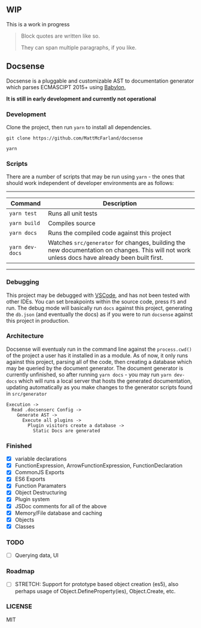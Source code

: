 ## WIP

This is a work in progress

> Block quotes are
> written like so.
>
> They can span multiple paragraphs,
> if you like.

## Docsense

Docsense is a pluggable and customizable AST to documentation generator which
parses ECMASCIPT 2015+ using
[Babylon](https://github.com/babel/babel/tree/master/packages/babylon),

**It is still in early development and currently not operational**

### Development

Clone the project, then run `yarn` to install all dependencies.

```
git clone https://github.com/MattMcFarland/docsense
```

```
yarn
```

### Scripts

There are a number of scripts that may be run using `yarn` - the ones that
should work independent of developer environments are as follows:

--------------------------------------
| Command      | Description         |
| ------------ | ------------------- |
| `yarn test`  | Runs all unit tests |
| `yarn build` | Compiles source     |
| `yarn docs`  | Runs the compiled code against this project |
| `yarn dev-docs` | Watches `src/generator` for changes, building the new documentation on changes. This will not work unless docs have already been built first. |
--------------------------

### Debugging

This project may be debugged with [VSCode](https://code.visualstudio.com/), and has not been tested with other
IDEs.  You can set breakpoints within the source code, press `F5` and run.  The debug mode will basically run `docs` against this project, generating the `db.json` (and eventually the docs) as if you were to run `docsense` against this project in production.

### Architecture
Docsense will eventualy run in the command line against the `process.cwd()` of the project a user has it installed in as a module.  As of now, it only runs against this project, parsing all of the code, then creating a database which may be queried by the document generator.  The document generator is currently unfinished, so after running `yarn docs` - you may run `yarn dev-docs` which will runs a local server that hosts the generated documentation, updating automatically as you make changes to the generator scripts found in `src/generator`

```
Execution ->
  Read .docsenserc Config ->
    Generate AST ->
      Execute all plugins ->
        Plugin visitors create a database ->
          Static Docs are generated
```

### Finished

* [x] variable declarations
* [x] FunctionExpression, ArrowFunctionExpression, FunctionDeclaration
* [x] CommonJS Exports
* [x] ES6 Exports
* [x] Function Paramaters
* [x] Object Destructuring
* [x] Plugin system
* [x] JSDoc comments for all of the above
* [x] Memory/File database and caching
* [x] Objects
* [x] Classes

### TODO

* [ ] Querying data, UI

### Roadmap

* [ ] STRETCH: Support for prototype based object creation (es5), also perhaps
      usage of Object.DefineProperty(ies), Object.Create, etc.

### LICENSE

MIT
